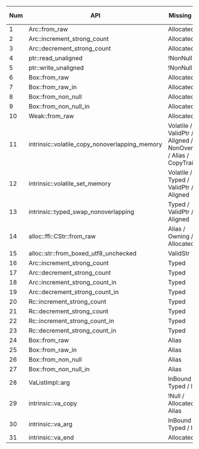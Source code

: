 |Num| API | Missing SP | PR Num |PR |PR Status |
|---|-----|--------------|--------|--------|--------|
|1| Arc::from_raw | Allocated | 1 | [PR_134496](https://github.com/rust-lang/rust/pull/134496) | Merged |
|2| Arc::increment_strong_count | Allocated | 1 | [ PR_134496](https://github.com/rust-lang/rust/pull/134496) | Merged |
|3| Arc::decrement_strong_count | Allocated | 1 | [PR_134496](https://github.com/rust-lang/rust/pull/134496) | Merged |
|4| ptr::read_unaligned | !NonNull | 2 | [PR_134953](https://github.com/rust-lang/rust/pull/134953) | Merged |
|5| ptr::write_unaligned | !NonNull | 2 | [PR_134953](https://github.com/rust-lang/rust/pull/134953) | Merged |
|6| Box::from_raw | Allocated | 3 | [PR_135009](https://github.com/rust-lang/rust/pull/135009) | Merged |
|7| Box::from_raw_in | Allocated | 3 | [PR_135009](https://github.com/rust-lang/rust/pull/135009) | Merged |
|8| Box::from_non_null | Allocated | 4 | [PR_135805](https://github.com/rust-lang/rust/pull/135805) | Merged |
|9| Box::from_non_null_in | Allocated | 4 | [PR_135805](https://github.com/rust-lang/rust/pull/135805) | Merged |
|10| Weak::from_raw | Allocated | 4 | [PR_135805](https://github.com/rust-lang/rust/pull/135805) | Merged |
|11| intrinsic::volatile_copy_nonoverlapping_memory | Volatile / ValidPtr / Aligned / NonOverlap / Alias / CopyTrait | 5 | [PR_138309](https://github.com/rust-lang/rust/pull/138309) | Merged |
|12| intrinsic::volatile_set_memory | Volatile / Typed / ValidPtr / Aligned | 5 | [PR_138309](https://github.com/rust-lang/rust/pull/138309) | Merged |
|13| intrinsic::typed_swap_nonoverlapping | Typed / ValidPtr / Aligned | 5 |[PR_138309](https://github.com/rust-lang/rust/pull/138309) | Merged |
|14| alloc::ffi::CStr::from_raw | Alias / Owning / Allocated | 6 | [PR_137714](https://github.com/rust-lang/rust/pull/137714) | Merged |
|15| alloc::str::from_boxed_utf8_unchecked | ValidStr | 6 | [PR_137714](https://github.com/rust-lang/rust/pull/137714) | Merged |
|16| Arc::increment_strong_count | Typed | 7 | [ PR_138303](https://github.com/rust-lang/rust/pull/138303) | Merged |
|17| Arc::decrement_strong_count | Typed | 7 | [ PR_138303](https://github.com/rust-lang/rust/pull/138303) | Merged |
|18| Arc::increment_strong_count_in | Typed | 7 | [ PR_138303](https://github.com/rust-lang/rust/pull/138303) | Merged |
|19| Arc::decrement_strong_count_in | Typed | 7 | [ PR_138303](https://github.com/rust-lang/rust/pull/138303) | Merged |
|20| Rc::increment_strong_count | Typed | 7 | [ PR_138303](https://github.com/rust-lang/rust/pull/138303) | Merged |
|21| Rc::decrement_strong_count | Typed | 7 | [ PR_138303](https://github.com/rust-lang/rust/pull/138303) | Merged |
|22| Rc::increment_strong_count_in | Typed | 7 | [ PR_138303](https://github.com/rust-lang/rust/pull/138303) | Merged |
|23| Rc::decrement_strong_count_in | Typed | 7 | [ PR_138303](https://github.com/rust-lang/rust/pull/138303) | Merged |
|24| Box::from_raw | Alias | 8 | [PR_146870](https://github.com/rust-lang/rust/pull/146870) | Pending |
|25| Box::from_raw_in | Alias | 8 | [PR_146870](https://github.com/rust-lang/rust/pull/146870) | Pending |
|26| Box::from_non_null | Alias | 8 | [PR_146870](https://github.com/rust-lang/rust/pull/146870) | Pending |
|27| Box::from_non_null_in | Alias | 8 | [PR_146870](https://github.com/rust-lang/rust/pull/146870) | Pending |
|28| VaListImpl::arg | InBound / Typed / Init | 9 | [PR_146925](https://github.com/rust-lang/rust/pull/146925) | Pending |
|29| intrinsic::va_copy | !Null / Allocated / Alias | 9 | [PR_146925](https://github.com/rust-lang/rust/pull/146925) | Pending |
|30| intrinsic::va_arg | InBound / Typed / Init | 9 | [PR_146925](https://github.com/rust-lang/rust/pull/146925) | Pending |
|31| intrinsic::va_end | Allocated | 9 | [PR_146925](https://github.com/rust-lang/rust/pull/146925) | Pending |
